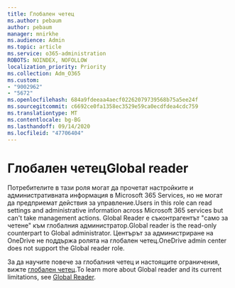```yaml
---
title: Глобален четец
ms.author: pebaum
author: pebaum
manager: mnirkhe
ms.audience: Admin
ms.topic: article
ms.service: o365-administration
ROBOTS: NOINDEX, NOFOLLOW
localization_priority: Priority
ms.collection: Adm_O365
ms.custom:
- "9002962"
- "5672"
ms.openlocfilehash: 684a9fdeeaa4aecf02262079739568b75a5ee24f
ms.sourcegitcommit: c6692ce0fa1358ec3529e59ca0ecdfdea4cdc759
ms.translationtype: MT
ms.contentlocale: bg-BG
ms.lasthandoff: 09/14/2020
ms.locfileid: "47706404"
---
```

# <a name="global-reader"></a><span data-ttu-id="6d56d-102">Глобален четец</span><span class="sxs-lookup"><span data-stu-id="6d56d-102">Global reader</span></span>

<span data-ttu-id="6d56d-103">Потребителите в тази роля могат да прочетат настройките и административната информация в Microsoft 365 Services, но не могат да предприемат действия за управление.</span><span class="sxs-lookup"><span data-stu-id="6d56d-103">Users in this role can read settings and administrative information across Microsoft 365 services but can't take management actions.</span></span> <span data-ttu-id="6d56d-104">Global Reader е съконтрагентът "само за четене" към глобалния администратор.</span><span class="sxs-lookup"><span data-stu-id="6d56d-104">Global reader is the read-only counterpart to Global administrator.</span></span>
<span data-ttu-id="6d56d-105">Центърът за администриране на OneDrive не поддържа ролята на глобален четец.</span><span class="sxs-lookup"><span data-stu-id="6d56d-105">OneDrive admin center does not support the Global reader role.</span></span>

<span data-ttu-id="6d56d-106">За да научите повече за глобалния четец и настоящите ограничения, вижте [глобален четец](https://docs.microsoft.com/azure/active-directory/users-groups-roles/directory-assign-admin-roles#global-reader).</span><span class="sxs-lookup"><span data-stu-id="6d56d-106">To learn more about Global reader and its current limitations, see [Global Reader](https://docs.microsoft.com/azure/active-directory/users-groups-roles/directory-assign-admin-roles#global-reader).</span></span>
